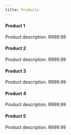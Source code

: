 ```yaml
---
title: Products
---
```


#### Product 1
Product description.
R999.99

#### Product 2
Product description.
R999.99

#### Product 3
Product description.
R999.99

#### Product 4
Product description.
R999.99

#### Product 5
Product description.
R999.99
